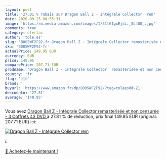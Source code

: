 ```yaml
---
layout: post
title: '27.81 % rabais sur Dragon Ball Z - Intégrale Collector  rem'
date: 2020-09-25 08:55:31
image: 'https://m.media-amazon.com/images/I/51tG1gxRjsL._SL400_.jpg'
comments: true
category: ofertas
author: 'tole.es'
slug: 'B005WF2F92-fr Dragon Ball Z - Intégrale Collector remasterisée et non...'
sku: 'B005WF2F92-fr'
actualPrice: 149.95 EUR
currency: EUR
price: 149.95
comparePrice: 207.71 EUR
prodname: 'Dragon Ball Z - Intégrale Collector  remasterisée et non censurée  - 3 Coffrets  43 DVD '
country: 'fr'
flag: '🇫🇷'
brand: ''
buyurl: 'https://www.amazon.fr/dp/B005WF2F92/?tag=tolees0d-21'
descuento: '27.81'
average: '149.95'
---
```


Vous avez [Dragon Ball Z - Intégrale Collector  remasterisée et non censurée  - 3 Coffrets  43 DVD ](https://www.amazon.fr/dp/B005WF2F92/?tag=tolees0d-21)  à  27.81 % de réduction, prix final  149.95 EUR (original: 207.71 EUR) ici:

[![Dragon Ball Z - Intégrale Collector  rem](https://m.media-amazon.com/images/I/51tG1gxRjsL._SL400_.jpg)](https://www.amazon.fr/dp/B005WF2F92/?tag=tolees0d-21)

ℹ️:


[🛒 Achetez-le maintenant!!](https://www.amazon.fr/dp/B005WF2F92/?tag=tolees0d-21)
